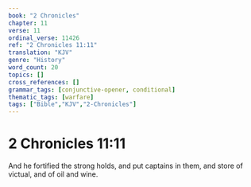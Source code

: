 ```yaml
---
book: "2 Chronicles"
chapter: 11
verse: 11
ordinal_verse: 11426
ref: "2 Chronicles 11:11"
translation: "KJV"
genre: "History"
word_count: 20
topics: []
cross_references: []
grammar_tags: [conjunctive-opener, conditional]
thematic_tags: [warfare]
tags: ["Bible","KJV","2-Chronicles"]
---
```


# 2 Chronicles 11:11

And he fortified the strong holds, and put captains in them, and store of victual, and of oil and wine.
